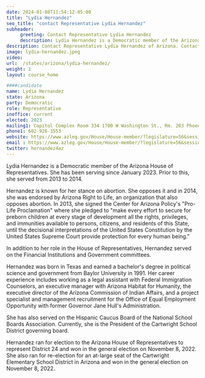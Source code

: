 ```yaml
---
date: 2024-01-08T11:54:12-05:00
title: "Lydia Hernandez"
seo_title: "contact Representative Lydia Hernandez"
subheader:
     greeting: Contact Representative Lydia Hernandez
     description: Lydia Hernandez is a Democratic member of the Arizona House of Representative. She has been serving since January 2023. Prior to this, she served from 2013 to 2014.
description: Contact Representative Lydia Hernandez of Arizona. Contact information for Lydia Hernandez includes email address, phone number, and mailing address.
image: lydia-hernandez.jpeg
video:
url:  /states/arizona/lydia-hernandez/
weight: 1
layout: course_home

####candidate
name: Lydia Hernandez
state: Arizona
party: Democratic
role: Representative
inoffice: current
elected: 2023
mailing1: Capitol Complex Room 334 1700 W Washington St., Rm. 203 Phoenix, AZ 85007-2890
phone1: 602-926-3553
website: https://www.azleg.gov/House/House-member/?legislature=56&session=128&legislator=2170/
email : https://www.azleg.gov/House/House-member/?legislature=56&session=128&legislator=2170/
twitter: hernandez4az
---
```


Lydia Hernandez is a Democratic member of the Arizona House of Representatives. She has been serving since January 2023. Prior to this, she served from 2013 to 2014.

Hernandez is known for her stance on abortion. She opposes it and in 2014, she was endorsed by Arizona Right to Life, an organization that also opposes abortion. In 2013, she signed the Center for Arizona Policy's "Pro-Life Proclamation" where she pledged to "make every effort to secure for preborn children at every stage of development all the rights, privileges, and immunities available to persons, citizens, and residents of this State, until the decisional interpretations of the United States Constitution by the United States Supreme Court provide protection for every human being."

In addition to her role in the House of Representatives, Hernandez served on the Financial Institutions and Government committees.

Hernandez was born in Texas and earned a bachelor's degree in political science and government from Baylor University in 1991. Her career experience includes working as a legal assistant with Federal Immigration Counselors, an executive manager with Arizona Habitat for Humanity, the executive director of the Arizona Commission of Indian Affairs, and a project specialist and management recruitment for the Office of Equal Employment Opportunity with former Governor Jane Hull's Administration.

She has also served on the Hispanic Caucus Board of the National School Boards Association. Currently, she is the President of the Cartwright School District governing board.

Hernandez ran for election to the Arizona House of Representatives to represent District 24 and won in the general election on November 8, 2022. She also ran for re-election for an at-large seat of the Cartwright Elementary School District in Arizona and won in the general election on November 8, 2022.
